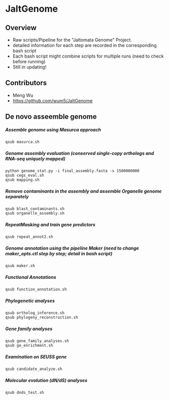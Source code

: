 # JaltGenome

## Overview
* Raw scripts/Pipeline for the "Jaltomata Genome" Project.
* detailed information for each step are recorded in the corresponding bash script
* Each bash script might combine scripts for multiple runs (need to check before running)
* Still in updating!

## Contributors 
* Meng Wu
* https://github.com/wum5/JaltGenome

## De novo asseemble genome
##### Assemble genome using Masurca approach
```
qsub masurca.sh
```
##### Genome assembly evaluation (conserved single-copy orthologs and RNA-seq uniquely mapped)
```
python genome_stat.py -i final_assembly.fasta -s 1500000000
qsub cegs_eval.sh
qsub mapping.sh
```
##### Remove contaminants in the assembly and assemble Organelle genome separately
```
qsub blast_contaminants.sh
qsub organelle_assembly.sh
```
##### RepeatMasking and train gene predictors
```
qsub repeat_annot2.sh
```
##### Genome annotation using the pipeline Maker (need to change maker_opts.ctl step by step; detail in bash script)
```
qsub maker.sh
```
##### Functional Annotations
```
qsub function_annotation.sh
```
##### Phylogenetic analyses
```
qsub ortholog_inference.sh
qsub phylogeny_reconstruction.sh
```
##### Gene family analyses
```
qsub gene_family_analyses.sh
qsub go_enrichment.sh
```
##### Examination on SEUSS gene
```
qsub candidate_analyze.sh
```
#####  Molecular evolution (dN/dS) analyses
```
qsub dnds_test.sh
```

